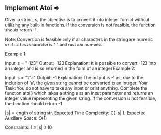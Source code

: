 Implement Atoi  =>
--------------


Given a string, s, the objective is to convert it into integer format without utilizing any built-in functions. If the conversion is not feasible, the function should return -1.

Note: Conversion is feasible only if all characters in the string are numeric or if its first character is '-' and rest are numeric.

Example 1:

Input:
s = "-123"
Output: 
-123
Explanation:
It is possible to convert -123 into an integer 
and is so returned in the form of an integer
Example 2:

Input:
s = "21a"
Output: 
-1
Explanation: 
The output is -1 as, due to the inclusion of 'a',
the given string cannot be converted to an integer.
Your Task:
You do not have to take any input or print anything. Complete the function atoi() which takes a string s as an input parameter and returns an integer value representing the given string. If the conversion is not feasible, the function should return -1.

|s| = length of string str.
Expected Time Complexity: O( |s| ), 
Expected Auxiliary Space: O(1)

Constraints:
1 ≤ |s| ≤ 10

